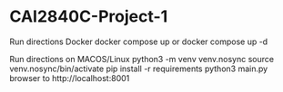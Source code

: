 # CAI2840C-Project-1

Run directions Docker
    docker compose up
    or
    docker compose up -d

Run directions on MACOS/Linux
    python3 -m venv venv.nosync
    source venv.nosync/bin/activate
    pip install -r requirements
    python3 main.py
    browser to http://localhost:8001
